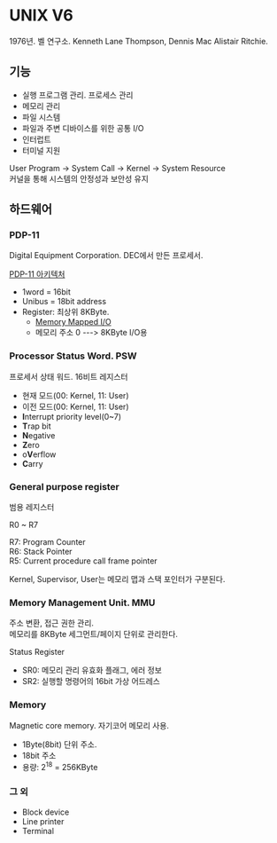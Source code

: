 # UNIX V6

1976년. 벨 연구소. Kenneth Lane Thompson, Dennis Mac Alistair Ritchie.

## 기능

- 실행 프로그램 관리. 프로세스 관리
- 메모리 관리
- 파일 시스템
- 파일과 주변 디바이스를 위한 공통 I/O
- 인터럽트
- 터미널 지원

User Program -> System Call -> Kernel -> System Resource  
커널을 통해 시스템의 안정성과 보안성 유지

## 하드웨어

### PDP-11

Digital Equipment Corporation. DEC에서 만든 프로세서.

[PDP-11 아키텍처](https://en.wikipedia.org/wiki/PDP-11_architecture)

- 1word = 16bit  
- Unibus = 18bit address
- Register: 최상위 8KByte.
  - [Memory Mapped I/O](https://ko.wikipedia.org/wiki/메모리_맵_입출력)
  - 메모리 주소 0 ---> 8KByte I/O용


### Processor Status Word. PSW

프로세서 상태 워드. 16비트 레지스터

- 현재 모드(00: Kernel, 11: User)
- 이전 모드(00: Kernel, 11: User)
- **I**nterrupt priority level(0~7)
- **T**rap bit
- **N**egative
- **Z**ero
- o**V**erflow
- **C**arry

### General purpose register

범용 레지스터

R0 ~ R7

R7: Program Counter  
R6: Stack Pointer  
R5: Current procedure call frame pointer

Kernel, Supervisor, User는 메모리 맵과 스택 포인터가 구분된다.

### Memory Management Unit. MMU

주소 변환, 접근 권한 관리.  
메모리를 8KByte 세그먼트/페이지 단위로 관리한다.

Status Register
- SR0: 메모리 관리 유효화 플래그, 에러 정보
- SR2: 실행할 명령어의 16bit 가상 어드레스

### Memory

Magnetic core memory. 자기코어 메모리 사용.

- 1Byte(8bit) 단위 주소.  
- 18bit 주소
- 용량: 2<sup>18</sup> = 256KByte

### 그 외

- Block device
- Line printer
- Terminal
